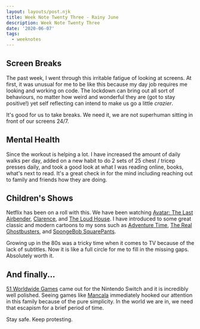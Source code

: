 ```yaml
---
layout: layouts/post.njk
title: Week Note Twenty Three - Rainy June
description: Week Note Twenty Three
date: '2020-06-07'
tags:
  - weeknotes
---
```


## Screen Breaks

The past week, I went through this irritable fatigue of looking at screens. At first, it was unusual for me to be like this because my day job requires me looking and working on code. The lockdown can bring out all sort of behaviours, no matter how weird and wonderful they are (got to stay positive!) yet self reflecting can intend to make us go a little *crazier*.

It's good for us to take breaks. We need it, we are not superhuman sitting in front of our screens 24/7.

## Mental Health

Since the workout is helping a lot. I have increased the amount of daily walks per day, added on a new habit to do 2 sets of 25 chest / tricep presses daily, and took a good look at what I was reading online, books, what's next to read. It's a great check in for the mind including reaching out to family and friends how they are doing.

## Children's Shows

Netflix has been on a roll with this. We have been watching [Avatar: The Last Airbender](https://en.wikipedia.org/wiki/Avatar:_The_Last_Airbender), [Clarence](https://en.wikipedia.org/wiki/Clarence_(U.S._TV_series)), and [The Loud House](https://en.wikipedia.org/wiki/The_Loud_House). I have introduced to some great classic and modern cartoons to my sons such as [Adventure Time](https://en.wikipedia.org/wiki/Adventure_Time), [The Real Ghostbusters](https://en.wikipedia.org/wiki/The_Real_Ghostbusters), and [SpongeBob SquarePants](https://en.wikipedia.org/wiki/SpongeBob_SquarePants).

Growing up in the 80s was a tricky time when it comes to TV because of the lack of subtitles. Now it is like a full circle for me to fill in the missing gaps. Absolutely worth it.

## And finally...

[51 Worldwide Games](https://www.nintendo.co.uk/Games/Nintendo-Switch/51-Worldwide-Games-1748086.html) came out for the Nintendo Switch and it is incredibly well polished. Seeing games like [Mancala](https://en.wikipedia.org/wiki/Mancala) immediately hooked our attention in this family because of the pure simplicity. In the world we are in, we need that escapism for a brief period of time.

Stay safe. Keep protesting.
